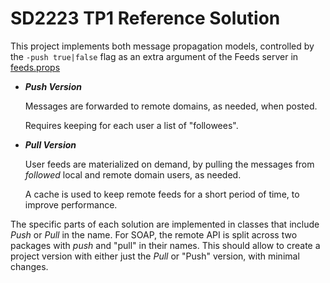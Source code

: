 # SD2223 TP1 Reference Solution

This project implements both message propagation models,
controlled by the `-push true|false` flag as an extra argument of the Feeds server in [feeds.props](https://github.com/smduarte/sd2223-trab1/blob/main/feeds.props)

+ ***Push Version***
  
  Messages are forwarded to remote domains, as needed, when posted.
  
  Requires keeping for each user a list of "followees".
  
+ ***Pull Version***
  
  User feeds are materialized on demand, by pulling the messages from *followed* local and remote domain users, as needed.
  
  A cache is used to keep remote feeds for a short period of time, to improve performance.

The specific parts of each solution are implemented in classes that include *Push* or *Pull* in the name.
For SOAP, the remote API is split across two packages with *push* and "pull" in their names. This should
allow to create a project version with either just the *Pull* or "Push" version, with minimal changes.
